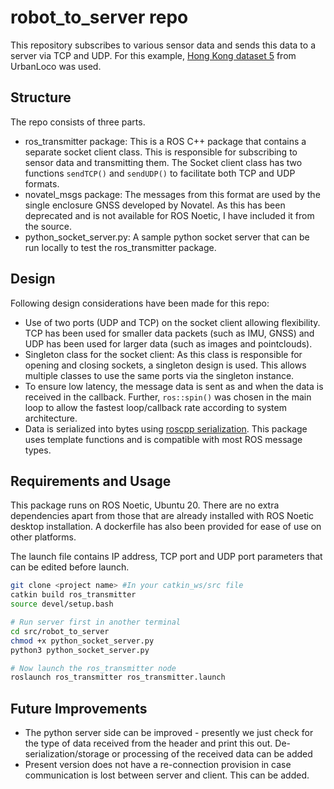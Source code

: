 # robot_to_server repo

This repository subscribes to various sensor data and sends this data to a server via TCP and UDP. For this example, [Hong Kong dataset 5](https://github.com/weisongwen/UrbanLoco?tab=readme-ov-file#26-dataset-5-hk-data20190117) from UrbanLoco was used. 

## Structure
The repo consists of three parts.
- ros_transmitter package: This is a ROS C++ package that contains a separate socket client class. This is responsible for subscribing to sensor data and transmitting them. The Socket client class has two functions ```sendTCP()``` and ```sendUDP()```  to facilitate both TCP and UDP formats.
- novatel_msgs package: The messages from this format are used by the single enclosure GNSS developed by Novatel. As this has been deprecated and is not available for ROS Noetic, I have included it from the source.
- python_socket_server.py: A sample python socket server that can be run locally to test the ros_transmitter package.

## Design
Following design considerations have been made for this repo:
- Use of two ports (UDP and TCP) on the socket client allowing flexibility. TCP has been used for smaller data packets (such as IMU, GNSS) and UDP has been used for larger data (such as images and pointclouds).
- Singleton class for the socket client: As this class is responsible for opening and closing sockets, a singleton design is used. This allows multiple classes to use the same ports via the singleton instance.
- To ensure low latency, the message data is sent as and when the data is received in the callback. Further, ```ros::spin()``` was chosen in the main loop to allow the fastest loop/callback rate according to system architecture.
- Data is serialized into bytes using [roscpp serialization](https://wiki.ros.org/roscpp_serialization). This package uses template functions and is compatible with most ROS message types. 


## Requirements and Usage

This package runs on ROS Noetic, Ubuntu 20. There are no extra dependencies apart from those that are already installed with ROS Noetic desktop installation. A dockerfile has also been provided for ease of use on other platforms. 

The launch file contains IP address, TCP port and UDP port parameters that can be edited before launch. 

```bash
git clone <project name> #In your catkin_ws/src file
catkin build ros_transmitter
source devel/setup.bash

# Run server first in another terminal
cd src/robot_to_server
chmod +x python_socket_server.py
python3 python_socket_server.py

# Now launch the ros_transmitter node
roslaunch ros_transmitter ros_transmitter.launch
```
## Future Improvements
- The python server side can be improved - presently we just check for the type of data received from the header and print this out. De-serialization/storage or processing of the received data can be added
- Present version does not have a re-connection provision in case communication is lost between server and client. This can be added. 
 
